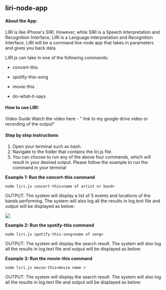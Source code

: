 ## liri-node-app

#### About the App: 
 LIRI is like iPhone's SIRI. However, while SIRI is a Speech Interpretation and Recognition Interface, LIRI is a Language Interpretation and Recognition Interface. LIRI will be a command line node app that takes in parameters and gives you back data.



LIRI.js can take in one of the following commands:

* concert-this

* spotify-this-song

* movie-this

* do-what-it-says




#### How to use LIRI:

Video Guide
Watch the video here - " link to my google drive video or recording of the output"

 #### Step by step instructions 


1. Open your terminal such as bash.
1. Navigate to the folder that contains the liri.js file.
1. You can choose to run any of the above four commands, which will result in your desired output. Please follow the example to run the command in your terminal


**Example 1: Run the concert-this command**


`node liri.js concert-this<name of artist or band>`

OUTPUT: The system will display a list of 5 events and locations of the bands performing. The system will also log all the results in log.text file and output will be displayed as below:

<screen shot of concert>
 
 ![](screenshot23.png)


 **Example 2:  Run the spotify-this command**


`node liri.js spotify-this-song<name of song>`

OUTPUT: The system will display the search result. The system will also log all the results in log.text file and output will be displayed as below:

<screen shot of concert>
 
 **Example 3:  Run the movie-this command**


`node liri.js movie-this<movie name >`

OUTPUT: The system will display the search result. The system will also log all the results in log.text file and output will be displayed as below:

<screen shot of concert>
